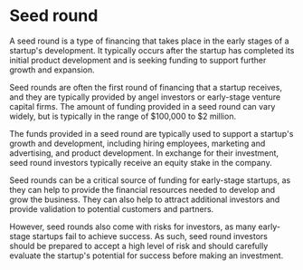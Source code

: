 # Seed round 

A seed round is a type of financing that takes place in the early stages of a startup's development. It typically occurs after the startup has completed its initial product development and is seeking funding to support further growth and expansion.

Seed rounds are often the first round of financing that a startup receives, and they are typically provided by angel investors or early-stage venture capital firms. The amount of funding provided in a seed round can vary widely, but is typically in the range of $100,000 to $2 million.

The funds provided in a seed round are typically used to support a startup's growth and development, including hiring employees, marketing and advertising, and product development. In exchange for their investment, seed round investors typically receive an equity stake in the company.

Seed rounds can be a critical source of funding for early-stage startups, as they can help to provide the financial resources needed to develop and grow the business. They can also help to attract additional investors and provide validation to potential customers and partners.

However, seed rounds also come with risks for investors, as many early-stage startups fail to achieve success. As such, seed round investors should be prepared to accept a high level of risk and should carefully evaluate the startup's potential for success before making an investment.
